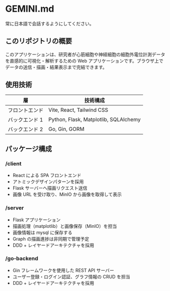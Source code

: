 # GEMINI.md

常に日本語で会話するようにしてください。

## このリポジトリの概要

このアプリケーションは、研究者が心筋細胞や神経細胞の細胞外電位計測データを直感的に可視化・解析するための Web アプリケーションです。ブラウザ上でデータの送信・描画・結果表示まで完結できます。

## 使用技術

| 層             | 技術構成                              |
| -------------- | ------------------------------------- |
| フロントエンド | Vite, React, Tailwind CSS             |
| バックエンド 1 | Python, Flask, Matplotlib, SQLAlchemy |
| バックエンド 2 | Go, Gin, GORM                         |

## パッケージ構成

### /client

- React による SPA フロントエンド
- アトミックデザインパターンを採用
- Flask サーバーへ描画リクエスト送信
- 画像 URL を受け取り、MinIO から画像を取得して表示

### /server

- Flask アプリケーション
- 描画処理（matplotlib）と画像保存（MinIO）を担当
- 画像情報は mysql に保存する
- Graph の描画進捗は非同期で管理予定
- DDD + レイヤードアーキテクチャを採用

### /go-backend

- Gin フレームワークを使用した REST API サーバー
- ユーザー登録・ログイン認証、グラフ情報の CRUD を担当
- DDD + レイヤードアーキテクチャを採用
